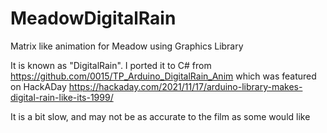 # MeadowDigitalRain
Matrix like animation for Meadow using Graphics Library

It is known as "DigitalRain".
I ported it to C# from https://github.com/0015/TP_Arduino_DigitalRain_Anim which was featured on HackADay https://hackaday.com/2021/11/17/arduino-library-makes-digital-rain-like-its-1999/

It is a bit slow, and may not be as accurate to the film as some would like
